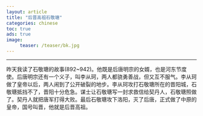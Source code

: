 ```yaml
---
layout: article
title: "后晋高祖石敬瑭"
categories: chinese
toc: true
ads: true
image:
     teaser: /teaser/bk.jpg
---
```


---

昨天我读了石敬瑭的故事(892~942)。他既是后唐明宗的女婿，也是河东节度使。后唐明宗还有一个义子，叫李从珂，两人都骁勇善战，但又互不服气。李从珂做了皇帝以后，两人闹到了公开破裂的地步。李从珂攻打石敬瑭所在的晋阳城，石敬瑭抵挡不了，晋阳十分危急。谋士让石敬瑭写一封求救信给契丹人，石敬瑭照做了。契丹人就把唐军打得大败。最后石敬瑭攻下洛阳，灭了后唐，正式做了中原的皇帝，国号叫晋，他就是后晋高祖。